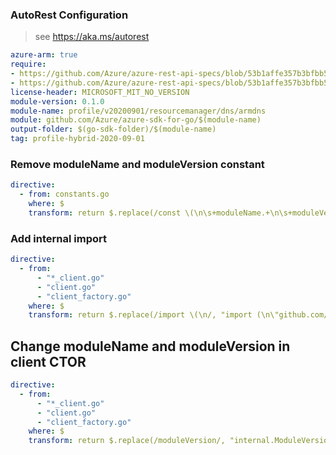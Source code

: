### AutoRest Configuration

> see https://aka.ms/autorest

``` yaml
azure-arm: true
require:
- https://github.com/Azure/azure-rest-api-specs/blob/53b1affe357b3bfbb53721d0a2002382a046d3b0/specification/dns/resource-manager/readme.md
- https://github.com/Azure/azure-rest-api-specs/blob/53b1affe357b3bfbb53721d0a2002382a046d3b0/specification/dns/resource-manager/readme.go.md
license-header: MICROSOFT_MIT_NO_VERSION
module-version: 0.1.0
module-name: profile/v20200901/resourcemanager/dns/armdns
module: github.com/Azure/azure-sdk-for-go/$(module-name)
output-folder: $(go-sdk-folder)/$(module-name)
tag: profile-hybrid-2020-09-01

```

### Remove moduleName and moduleVersion constant

```yaml
directive:
  - from: constants.go
    where: $
    transform: return $.replace(/const \(\n\s+moduleName.+\n\s+moduleVersion.+\n\)\n/, "");
```

### Add internal import

```yaml
directive:
  - from:
      - "*_client.go"
      - "client.go"
      - "client_factory.go"
    where: $
    transform: return $.replace(/import \(\n/, "import (\n\"github.com/Azure/azure-sdk-for-go/profile/v20200901/internal\"\n");
```

## Change moduleName and moduleVersion in client CTOR

```yaml
directive:
  - from:
      - "*_client.go"
      - "client.go"
      - "client_factory.go"
    where: $
    transform: return $.replace(/moduleVersion/, "internal.ModuleVersion").replace(/moduleName\+"/, "internal.ModuleName+\"/armdns");
```